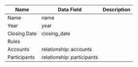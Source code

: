 | Name         | Data Field                 | Description |
|--------------|----------------------------|-------------|
| Name         | name                       |             |
| Year         | year                       |             |
| Closing Date | closing_date               |             |
| Rules        |                            |             |
| Accounts     | relationship: accounts     |             |
| Participants | relationship: participants |             |
